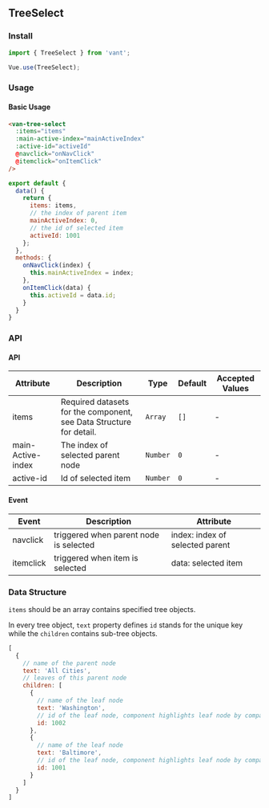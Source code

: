 ## TreeSelect

### Install
``` javascript
import { TreeSelect } from 'vant';

Vue.use(TreeSelect);
```

### Usage

#### Basic Usage

```html
<van-tree-select
  :items="items"
  :main-active-index="mainActiveIndex"
  :active-id="activeId"
  @navclick="onNavClick"
  @itemclick="onItemClick"
/>
```

```javascript
export default {
  data() {
    return {
      items: items,
      // the index of parent item
      mainActiveIndex: 0,
      // the id of selected item
      activeId: 1001
    };
  },
  methods: {
    onNavClick(index) {
      this.mainActiveIndex = index;
    },
    onItemClick(data) {
      this.activeId = data.id;
    }
  }
}
```

### API

#### API

| Attribute | Description | Type | Default | Accepted Values |
|-----------|-----------|-----------|-------------|-------------|
| items | Required datasets for the component, see Data Structure for detail. | `Array` | `[]` | - |
| main-Active-index | The index of selected parent node | `Number` | `0` | - |
| active-id | Id of selected item | `Number` | `0` | - |

#### Event
| Event | Description | Attribute |
|-----------|-----------|-----------|
| navclick | triggered when parent node is selected |  index: index of selected parent |
| itemclick | triggered when item is selected | data: selected item |

### Data Structure
`items` should be an array contains specified tree objects.

In every tree object, `text` property defines `id` stands for the unique key while the `children` contains sub-tree objects.

```javascript
[
  {
    // name of the parent node
    text: 'All Cities',
    // leaves of this parent node
    children: [
      {
        // name of the leaf node
        text: 'Washington',
        // id of the leaf node, component highlights leaf node by comparing the activeId with this.
        id: 1002
      },
      {
        // name of the leaf node
        text: 'Baltimore',
        // id of the leaf node, component highlights leaf node by comparing the activeId with this.
        id: 1001
      }
    ]
  }
]
```
